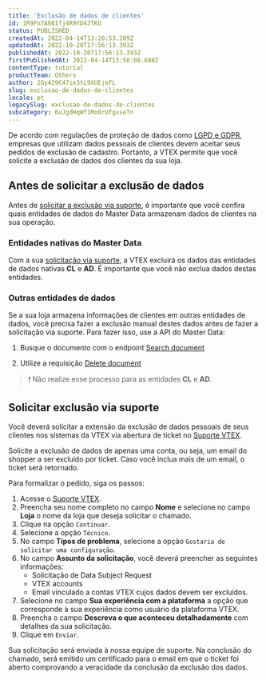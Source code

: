```yaml
---
title: 'Exclusão de dados de clientes'
id: 1R9Fn7A06Ifj4R9YD4JTKU
status: PUBLISHED
createdAt: 2022-04-14T13:28:53.209Z
updatedAt: 2022-10-20T17:56:13.393Z
publishedAt: 2022-10-20T17:56:13.393Z
firstPublishedAt: 2022-04-14T13:50:08.688Z
contentType: tutorial
productTeam: Others
author: 2Gy429C47ie3tL9XUEjeFL
slug: exclusao-de-dados-de-clientes
locale: pt
legacySlug: exclusao-de-dados-de-clientes
subcategory: 6uJgdHqWf1Mo0rUfgxseTn
---
```


De acordo com regulações de proteção de dados como [LGPD e GDPR](https://vtex.com/us-en/privacy-and-agreements/vtex-commitment/), empresas que utilizam dados pessoais de clientes devem aceitar seus pedidos de exclusão de cadastro. Portanto, a VTEX permite que você solicite a exclusão de dados dos clientes da sua loja.

## Antes de solicitar a exclusão de dados

Antes de [solicitar a exclusão via suporte](#solicitar-exclusao-via-suporte), é importante que você confira quais entidades de dados do Master Data armazenam dados de clientes na sua operação.

### Entidades nativas do Master Data

Com a sua [solicitação via suporte](#solicitar-exclusao-via-suporte), a VTEX excluirá os dados das entidades de dados nativas **CL** e **AD**. É importante que você não exclua dados destas entidades.

### Outras entidades de dados

Se a sua loja armazena informações de clientes em outras entidades de dados, você precisa fazer a exclusão manual destes dados antes de fazer a solicitação via suporte. Para fazer isso, use a API do Master Data:

1. Busque o documento com o endpoint [Search document](https://developers.vtex.com/vtex-rest-api/reference/searchdocuments-1)

2. Utilize a requisição [Delete document](https://developers.vtex.com/vtex-rest-api/reference/deletedocument-1)

>❗ Não realize esse processo para as entidades **CL** e **AD**.

## Solicitar exclusão via suporte

Você deverá solicitar a extensão da exclusão de dados pessoais de seus clientes nos sistemas da VTEX via abertura de ticket no [Suporte VTEX](https://help.vtex.com/pt/support).

<div class="alert alert-warning" role="alert">
Solicite a exclusão de dados de apenas uma conta, ou seja, um email do shopper a ser excluído por ticket. Caso você inclua mais de um email, o ticket será retornado. </div>

Para formalizar o pedido, siga os passos:

1. Acesse o [Suporte VTEX](https://help.vtex.com/pt/support).
2. Preencha seu nome completo no campo **Nome** e selecione no campo **Loja** o nome da loja que deseja solicitar o chamado.
3. Clique na opção `Continuar`.
4. Selecione a opção `Técnico`.
5. No campo **Tipos de problema**, selecione a opção `Gostaria de solicitar uma configuração`.
6. No campo **Assunto da solicitação**, você deverá preencher as seguintes informações:
   * Solicitação de Data Subject Request
   * VTEX accounts
   * Email vinculado a contas VTEX cujos dados devem ser excluídos.
7. Selecione no campo **Sua experiência com a plataforma** a opção que corresponde à sua experiência como usuário da plataforma VTEX.
8. Preencha o campo **Descreva o que aconteceu detalhadamente** com detalhes da sua solicitação.
9. Clique em `Enviar`.

Sua solicitação será enviada à nossa equipe de suporte. Na conclusão do chamado, será emitido um certificado para o email em que o ticket foi aberto comprovando a veracidade da conclusão da exclusão dos dados.
